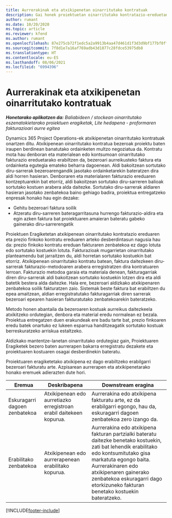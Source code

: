 ```yaml
---
title: Aurrerakinak eta atxikipenetan oinarritutako kontratuak
description: Gai honek proiektuetan oinarritutako kontratazio-ereduetan eta aurrerakinari buruzko informazioa eskaintzen du.
author: rumant
ms.date: 10/20/2020
ms.topic: article
ms.reviewer: kfend
ms.author: rumant
ms.openlocfilehash: 87e275cb72f1edc5a2a9913b4aa47d461d1f3d3d9bf177bf0ffba8b463f4ce01
ms.sourcegitcommit: 7f8d1e7a16af769adb43d1877c28fdce53975db8
ms.translationtype: HT
ms.contentlocale: eu-ES
ms.lasthandoff: 08/06/2021
ms.locfileid: "6994396"
---
```

# <a name="advances-and-retainer-based-contracts"></a>Aurrerakinak eta atxikipenetan oinarritutako kontratuak


_**Honetarako aplikatzen da:** Baliabideen / stockean oinarritutako eszenatokietarako proiektuen eragiketak, Lite hedapena - proformaren fakturazioari aurre egitea_

Dynamics 365 Project Operations-ek atxikipenetan oinarritutako kontratuak onartzen ditu. Atxikipenean oinarritutako kontratua bezeroak proiektu baten iraupen berdinean banatutako ordainketen multzo negoziatua da. Kontratu mota hau denboran eta materialean edo kontsumoan oinarritutako fakturazio ereduetarako erabiltzen da, bezeroari aurreikusteko faktura eta ordainketa egutegia emateko beharra dagoenean. Aldi bakoitzean sortutako diru-sarrerak bezeroarengandik jasotako ordainketarekin bateratzen dira aldi horren hasieran. Denboraren eta materialaren fakturazio ereduaren kontzeptuarekin bat etorriz, aldi bakoitzean sortutako diru-sarreren balioak sortutako kostuen arabera alda daitezke. Sortutako diru-sarrerak aldiaren hasieran jasotako zenbatekoa baino gehiago badira, proiektua entregatzeko enpresak honako hau egin dezake:

- Gehitu bezeroari faktura soilik 
- Atzeratu diru-sarreren bateragarritasuna hurrengo fakturazio-aldira eta egin azken faktura bat proiektuaren amaieran bateratu gabeko gainerako diru-sarrerengatik

Proiektuen Eragiketetan atxikipenean oinarritutako kontratazio ereduaren eta prezio finkoko kontratu ereduaren arteko desberdintasun nagusia hau da: prezio finkoko kontratu ereduan fakturaren zenbatekoa ez dago lotuta edo sortutako kostuekin lotuta. Fakturazioak mugarrietan oinarritutako planteamendu bat jarraitzen du, aldi horretan sortutako kostuekin bat etorriz. Atxikipenean oinarritutako kontratu batean, faktura daitezkeen diru-sarrerak fakturazio-metodoaren arabera erregistratzen dira kontratuaren lerroan. Fakturazio metodoa garaia eta materiala denean, fakturagarriak diren diru-sarrerak aldi bakoitzean sortutako kostuekin lotzen dira eta aldi batetik bestera alda daitezke. Hala ere, bezeroari aldizkako atxikipenaren zenbatekoa soilik fakturatzen zaio. Sistemak beste faktura bat erabiltzen du epea amaitzean, aldian erregistratutako fakturagarriak diren sarrerak bezeroari epearen hasieran fakturatutako zenbatekoarekin bateratzeko.

Metodo honen abantaila da bezeroaren kostuak aurreikus daitezkeela atxikitzeko ordutegian, denbora eta material eredu normalean ez bezala. Proiektua entregatzen duen erakundeak ere badu tarte bat, prezio finkoaren eredu batek onartuko ez lukeen esparrua handitzeagatik sortutako kostuak berreskuratzeko arriskua estaltzeko.

Aldizkako mantentze-lanetan oinarritutako ordutegiaz gain, Proiektuaren Eragiketek bezero baten aurrerapen bakarra erregistratu dezakete eta proiektuaren kostuaren osagai desberdinekin bateratu.

Proiektuaren eragiketetako atxikipena ez dago erabiltzeko erabilgarri bezeroari fakturatu arte. Azpisarean aurrerapen eta atxikipenetarako honako eremuek adierazten dute hori.

| Eremua | Deskribapena | Downstream eragina |
| --- | --- | --- |
| Eskuragarri dagoen zenbatekoa | Atxikipenean edo aurretiazko erregistroan erabil daitekeen kopurua. | Aurrerakina edo atxikipena fakturatu arte, ez da erabilgarri egongo, hau da, eskuragarri dagoen zenbatekoa zero izango da. |
| Erabilitako zenbatekoa | Atxikipenean edo aurrerapenean erabilitako kopurua. | Aurrerakina edo atxikipena fakturan partzialki bateratu daitezke benetako kostuekin, zati bat lehendik erabilitako edo kontsumitutako gisa markatuta egongo baita. Aurrerakinaren edo atxikipenaren gainerako zenbatekoa eskuragarri dago etorkizuneko fakturan benetako kostuekin bateratzeko. |


[!INCLUDE[footer-include](../../includes/footer-banner.md)]